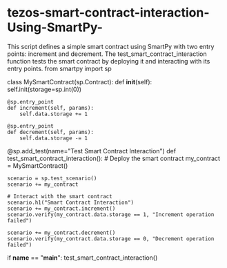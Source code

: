 # tezos-smart-contract-interaction-Using-SmartPy-         
This script defines a simple smart contract using SmartPy with two entry points: increment and decrement. The test_smart_contract_interaction function tests the smart contract by deploying it and interacting with its entry points. 
from smartpy import sp

class MySmartContract(sp.Contract):
    def __init__(self):
        self.init(storage=sp.int(0))

    @sp.entry_point
    def increment(self, params):
        self.data.storage += 1

    @sp.entry_point
    def decrement(self, params):
        self.data.storage -= 1

@sp.add_test(name="Test Smart Contract Interaction")
def test_smart_contract_interaction():
    # Deploy the smart contract
    my_contract = MySmartContract()

    scenario = sp.test_scenario()
    scenario += my_contract

    # Interact with the smart contract
    scenario.h1("Smart Contract Interaction")
    scenario += my_contract.increment()
    scenario.verify(my_contract.data.storage == 1, "Increment operation failed")

    scenario += my_contract.decrement()
    scenario.verify(my_contract.data.storage == 0, "Decrement operation failed")

if __name__ == "__main__":
    test_smart_contract_interaction()
